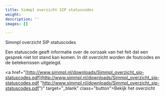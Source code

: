 ```yaml
---
title: Simmpl overzicht SIP statuscodes
weight: 
description: ''
images: []

---
```

Simmpl overzicht SIP statuscodes

Een statuscode geeft informatie over de oorzaak van het feit dat een gesprek niet tot stand kan komen. In dit overzicht worden de foutcodes en de betekenissen uitgelegd.

<a href="[http://www.simmpl.nl/downloads/Simmpl_overzicht_sip-statuscodes.pdf](http://www.simmpl.nl/downloads/Simmpl_overzicht_sip-statuscodes.pdf "http://www.simmpl.nl/downloads/Simmpl_overzicht_sip-statuscodes.pdf")" target="_blank" class="button">Bekijk het overzicht</a>